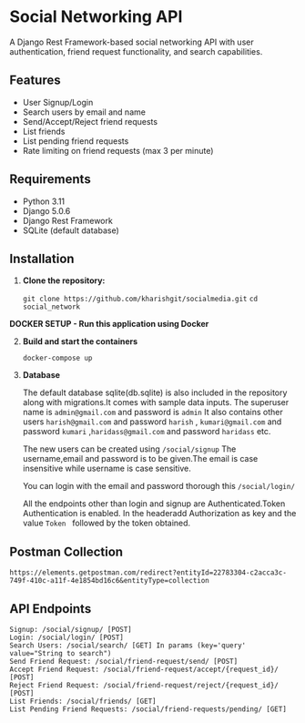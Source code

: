 # Social Networking API

A Django Rest Framework-based social networking API with user authentication, friend request functionality, and search capabilities.

## Features

- User Signup/Login
- Search users by email and name
- Send/Accept/Reject friend requests
- List friends
- List pending friend requests
- Rate limiting on friend requests (max 3 per minute)

## Requirements

- Python 3.11
- Django 5.0.6
- Django Rest Framework
- SQLite (default database)

## Installation

1. **Clone the repository:**
   
   `git clone https://github.com/kharishgit/socialmedia.git`
   `cd social_network`


 **DOCKER SETUP - Run this application using Docker**

2. **Build and start the containers**

    `docker-compose up`

3. **Database**
    
    The default database  sqlite(db.sqlite) is also included in the repository along with migrations.It comes with sample data inputs. The superuser name  is `admin@gmail.com` and password is `admin`
    It also contains other users `harish@gmail.com` and password `harish` , `kumari@gmail.com` and   password `kumari` ,`haridass@gmail.com` and password `haridass` etc.
    
    The new users can be created using `/social/signup` The username,email and password is to be given.The email is case insensitive while username is case sensitive.

    You can login with the email and password thorough this `/social/login/`

    All the endpoints other than login and signup are Authenticated.Token Authentication is enabled. In the headeradd Authorization as key and the value  `Token ` followed by the token obtained.





## Postman Collection

    https://elements.getpostman.com/redirect?entityId=22783304-c2acca3c-749f-410c-a11f-4e1854bd16c6&entityType=collection

## API Endpoints

    Signup: /social/signup/ [POST]
    Login: /social/login/ [POST]
    Search Users: /social/search/ [GET] In params (key='query' value="String to search")
    Send Friend Request: /social/friend-request/send/ [POST]
    Accept Friend Request: /social/friend-request/accept/{request_id}/ [POST]
    Reject Friend Request: /social/friend-request/reject/{request_id}/ [POST]
    List Friends: /social/friends/ [GET]
    List Pending Friend Requests: /social/friend-requests/pending/ [GET]


